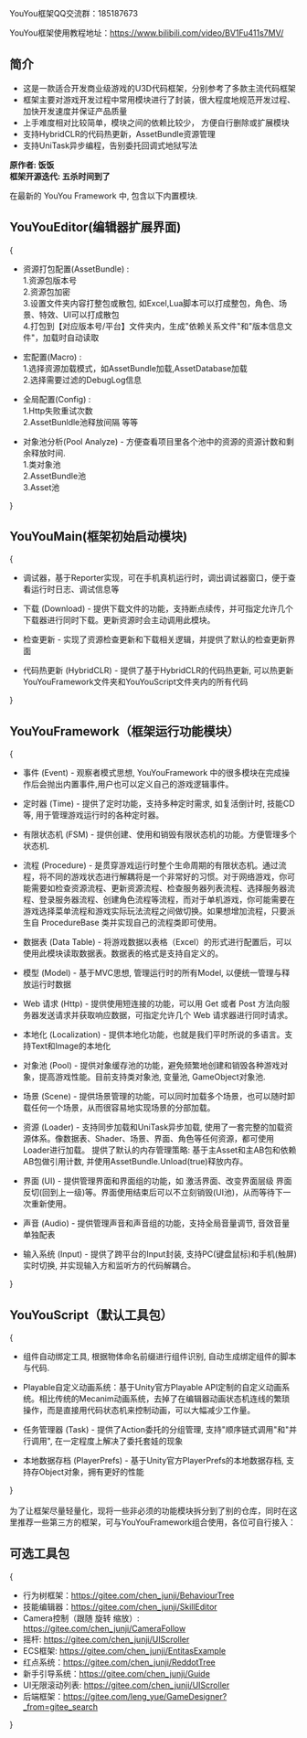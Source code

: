 YouYou框架QQ交流群：185187673 <br>

YouYou框架使用教程地址：https://www.bilibili.com/video/BV1Fu411s7MV/ <br>

 **简介** 
------------
- 这是一款适合开发商业级游戏的U3D代码框架，分别参考了多款主流代码框架 <br>
- 框架主要对游戏开发过程中常用模块进行了封装，很大程度地规范开发过程、加快开发速度并保证产品质量 <br>
- 上手难度相对比较简单，模块之间的依赖比较少， 方便自行删除或扩展模块 <br>
- 支持HybridCLR的代码热更新，AssetBundle资源管理 <br>
- 支持UniTask异步编程，告别委托回调式地狱写法 <br>

 **原作者: 饭饭**<br>
 **框架开源迭代: 五杀时间到了** 

在最新的 YouYou Framework 中, 包含以下内置模块. 

 **YouYouEditor(编辑器扩展界面)**
------------------------------------
{
- 资源打包配置(AssetBundle) : <br>
1.资源包版本号<br>
2.资源包加密<br>
3.设置文件夹内容打整包或散包, 如Excel,Lua脚本可以打成整包，角色、场景、特效、UI可以打成散包<br>
4.打包到【对应版本号/平台】文件夹内，生成"依赖关系文件"和"版本信息文件"，加载时自动读取

- 宏配置(Macro) : <br>
1.选择资源加载模式，如AssetBundle加载,AssetDatabase加载<br>
2.选择需要过滤的DebugLog信息

- 全局配置(Config) : <br>
1.Http失败重试次数<br>
2.AssetBunldle池释放间隔 等等

- 对象池分析(Pool Analyze) - 方便查看项目里各个池中的资源的资源计数和剩余释放时间.<br>
1.类对象池 <br>
2.AssetBundle池 <br>
3.Asset池

}

**YouYouMain(框架初始启动模块)**
---------------------------------------
{
- 调试器，基于Reporter实现，可在手机真机运行时，调出调试器窗口，便于查看运行时日志、调试信息等

- 下载 (Download) - 提供下载文件的功能，支持断点续传，并可指定允许几个下载器进行同时下载。更新资源时会主动调用此模块。

- 检查更新 - 实现了资源检查更新和下载相关逻辑，并提供了默认的检查更新界面

- 代码热更新 (HybridCLR) - 提供了基于HybridCLR的代码热更新, 可以热更新YouYouFramework文件夹和YouYouScript文件夹内的所有代码

}

 **YouYouFramework（框架运行功能模块）**
---------------------------------------
{
- 事件 (Event) - 观察者模式思想, YouYouFramework 中的很多模块在完成操作后会抛出内置事件,用户也可以定义自己的游戏逻辑事件。

- 定时器 (Time) - 提供了定时功能，支持多种定时需求, 如复活倒计时, 技能CD等, 用于管理游戏运行时的各种定时器。

- 有限状态机 (FSM) - 提供创建、使用和销毁有限状态机的功能。方便管理多个状态机.

- 流程 (Procedure) - 是贯穿游戏运行时整个生命周期的有限状态机。通过流程，将不同的游戏状态进行解耦将是一个非常好的习惯。对于网络游戏，你可能需要如检查资源流程、更新资源流程、检查服务器列表流程、选择服务器流程、登录服务器流程、创建角色流程等流程，而对于单机游戏，你可能需要在游戏选择菜单流程和游戏实际玩法流程之间做切换。如果想增加流程，只要派生自 ProcedureBase 类并实现自己的流程类即可使用。

- 数据表 (Data Table) - 将游戏数据以表格（Excel）的形式进行配置后，可以使用此模块读取数据表。数据表的格式是支持自定义的。

- 模型 (Model) - 基于MVC思想, 管理运行时的所有Model, 以便统一管理与释放运行时数据

- Web 请求 (Http) - 提供使用短连接的功能，可以用 Get 或者 Post 方法向服务器发送请求并获取响应数据，可指定允许几个 Web 请求器进行同时请求。

- 本地化 (Localization) - 提供本地化功能，也就是我们平时所说的多语言。支持Text和Image的本地化

- 对象池 (Pool) - 提供对象缓存池的功能，避免频繁地创建和销毁各种游戏对象，提高游戏性能。目前支持类对象池, 变量池, GameObject对象池.

- 场景 (Scene) - 提供场景管理的功能，可以同时加载多个场景，也可以随时卸载任何一个场景，从而很容易地实现场景的分部加载。

- 资源 (Loader) - 支持同步加载和UniTask异步加载, 使用了一套完整的加载资源体系。像数据表、Shader、场景、界面、角色等任何资源，都可使用Loader进行加载。 提供了默认的内存管理策略: 基于主Asset和主AB包和依赖AB包做引用计数, 并使用AssetBundle.Unload(true)释放内存。

- 界面 (UI) - 提供管理界面和界面组的功能，如 激活界面、改变界面层级 界面反切(回到上一级)等。界面使用结束后可以不立刻销毁(UI池)，从而等待下一次重新使用。

- 声音 (Audio) - 提供管理声音和声音组的功能，支持全局音量调节, 音效音量单独配表

- 输入系统 (Input) - 提供了跨平台的Input封装, 支持PC(键盘鼠标)和手机(触屏)实时切换, 并实现输入方和监听方的代码解耦合。

}

**YouYouScript（默认工具包）** 
------------------------------------
{
- 组件自动绑定工具, 根据物体命名前缀进行组件识别, 自动生成绑定组件的脚本与代码. 

- Playable自定义动画系统：基于Unity官方Playable API定制的自定义动画系统。相比传统的Mecanim动画系统，去掉了在编辑器动画状态机连线的繁琐操作，而是直接用代码状态机来控制动画，可以大幅减少工作量。

- 任务管理器 (Task) - 提供了Action委托的分组管理, 支持"顺序链式调用"和"并行调用", 在一定程度上解决了委托套娃的现象 

- 本地数据存档 (PlayerPrefs) - 基于Unity官方PlayerPrefs的本地数据存档, 支持存Object对象，拥有更好的性能

}
<br>
<br>
为了让框架尽量轻量化，现将一些非必须的功能模块拆分到了别的仓库，同时在这里推荐一些第三方的框架，可与YouYouFramework组合使用，各位可自行接入：

 **可选工具包** 
------------------------------------
{
- 行为树框架：https://gitee.com/chen_junji/BehaviourTree
- 技能编辑器：https://gitee.com/chen_junji/SkillEditor
- Camera控制（跟随 旋转 缩放）: https://gitee.com/chen_junji/CameraFollow
- 摇杆: https://gitee.com/chen_junji/UIScroller
- ECS框架: https://gitee.com/chen_junji/EntitasExample
- 红点系统：https://gitee.com/chen_junji/ReddotTree
- 新手引导系统：https://gitee.com/chen_junji/Guide
- UI无限滚动列表: https://gitee.com/chen_junji/UIScroller
- 后端框架：https://gitee.com/leng_yue/GameDesigner?_from=gitee_search <br>

} 
